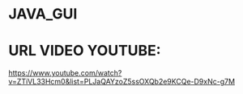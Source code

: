 # JAVA_GUI

# URL VIDEO YOUTUBE: 
https://www.youtube.com/watch?v=ZTiVL33Hcm0&list=PLJaQAYzoZ5ssOXQb2e9KCQe-D9xNc-g7M
